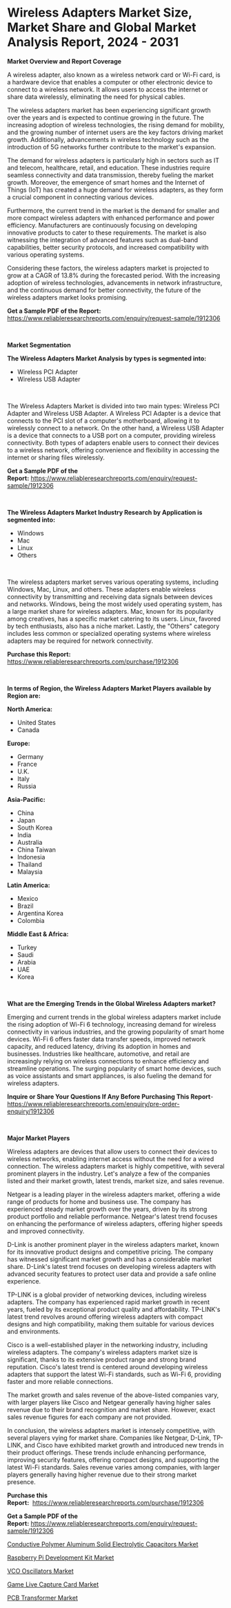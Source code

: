 <p><h1>Wireless Adapters Market Size, Market Share and Global Market Analysis Report, 2024 - 2031</h1></p><p><strong>Market Overview and Report Coverage</strong></p>
<p><p>A wireless adapter, also known as a wireless network card or Wi-Fi card, is a hardware device that enables a computer or other electronic device to connect to a wireless network. It allows users to access the internet or share data wirelessly, eliminating the need for physical cables.</p><p>The wireless adapters market has been experiencing significant growth over the years and is expected to continue growing in the future. The increasing adoption of wireless technologies, the rising demand for mobility, and the growing number of internet users are the key factors driving market growth. Additionally, advancements in wireless technology such as the introduction of 5G networks further contribute to the market's expansion.</p><p>The demand for wireless adapters is particularly high in sectors such as IT and telecom, healthcare, retail, and education. These industries require seamless connectivity and data transmission, thereby fueling the market growth. Moreover, the emergence of smart homes and the Internet of Things (IoT) has created a huge demand for wireless adapters, as they form a crucial component in connecting various devices.</p><p>Furthermore, the current trend in the market is the demand for smaller and more compact wireless adapters with enhanced performance and power efficiency. Manufacturers are continuously focusing on developing innovative products to cater to these requirements. The market is also witnessing the integration of advanced features such as dual-band capabilities, better security protocols, and increased compatibility with various operating systems.</p><p>Considering these factors, the wireless adapters market is projected to grow at a CAGR of 13.8% during the forecasted period. With the increasing adoption of wireless technologies, advancements in network infrastructure, and the continuous demand for better connectivity, the future of the wireless adapters market looks promising.</p></p>
<p><strong>Get a Sample PDF of the Report:</strong> <a href="https://www.reliableresearchreports.com/enquiry/request-sample/1912306">https://www.reliableresearchreports.com/enquiry/request-sample/1912306</a></p>
<p>&nbsp;</p>
<p><strong>Market Segmentation</strong></p>
<p><strong>The Wireless Adapters Market Analysis by types is segmented into:</strong></p>
<p><ul><li>Wireless PCI Adapter</li><li>Wireless USB Adapter</li></ul></p>
<p>&nbsp;</p>
<p><p>The Wireless Adapters Market is divided into two main types: Wireless PCI Adapter and Wireless USB Adapter. A Wireless PCI Adapter is a device that connects to the PCI slot of a computer's motherboard, allowing it to wirelessly connect to a network. On the other hand, a Wireless USB Adapter is a device that connects to a USB port on a computer, providing wireless connectivity. Both types of adapters enable users to connect their devices to a wireless network, offering convenience and flexibility in accessing the internet or sharing files wirelessly.</p></p>
<p><strong>Get a Sample PDF of the Report:</strong>&nbsp;<a href="https://www.reliableresearchreports.com/enquiry/request-sample/1912306">https://www.reliableresearchreports.com/enquiry/request-sample/1912306</a></p>
<p>&nbsp;</p>
<p><strong>The Wireless Adapters Market Industry Research by Application is segmented into:</strong></p>
<p><ul><li>Windows</li><li>Mac</li><li>Linux</li><li>Others</li></ul></p>
<p>&nbsp;</p>
<p><p>The wireless adapters market serves various operating systems, including Windows, Mac, Linux, and others. These adapters enable wireless connectivity by transmitting and receiving data signals between devices and networks. Windows, being the most widely used operating system, has a large market share for wireless adapters. Mac, known for its popularity among creatives, has a specific market catering to its users. Linux, favored by tech enthusiasts, also has a niche market. Lastly, the "Others" category includes less common or specialized operating systems where wireless adapters may be required for network connectivity.</p></p>
<p><strong>Purchase this Report:</strong>&nbsp; <a href="https://www.reliableresearchreports.com/purchase/1912306">https://www.reliableresearchreports.com/purchase/1912306</a></p>
<p>&nbsp;</p>
<p><strong>In terms of Region, the Wireless Adapters Market Players available by Region are:</strong></p>
<p>
    <p> <strong> North America: </strong>
        <ul>
            <li>United States</li>
            <li>Canada</li>
        </ul>
        </p> 
    <p> <strong> Europe: </strong>
        <ul>
            <li>Germany</li>
            <li>France</li>
            <li>U.K.</li>
            <li>Italy</li>
            <li>Russia</li>
        </ul>
        </p> 
    <p> <strong> Asia-Pacific: </strong>
        <ul>
            <li>China</li>
            <li>Japan</li>
            <li>South Korea</li>
            <li>India</li>
            <li>Australia</li>
            <li>China Taiwan</li>
            <li>Indonesia</li>
            <li>Thailand</li>
            <li>Malaysia</li>
        </ul>
        </p> 
    <p> <strong> Latin America: </strong>
        <ul>
            <li>Mexico</li>
            <li>Brazil</li>
            <li>Argentina Korea</li>
            <li>Colombia</li>
        </ul>
        </p> 
    <p> <strong> Middle East & Africa: </strong>
        <ul>
            <li>Turkey</li>
            <li>Saudi</li>
            <li>Arabia</li>
            <li>UAE</li>
            <li>Korea</li>
        </ul>
    </p>
    </p>
<p>&nbsp;</p>
<p><strong>What are the Emerging Trends in the Global Wireless Adapters market?</strong></p>
<p><p>Emerging and current trends in the global wireless adapters market include the rising adoption of Wi-Fi 6 technology, increasing demand for wireless connectivity in various industries, and the growing popularity of smart home devices. Wi-Fi 6 offers faster data transfer speeds, improved network capacity, and reduced latency, driving its adoption in homes and businesses. Industries like healthcare, automotive, and retail are increasingly relying on wireless connections to enhance efficiency and streamline operations. The surging popularity of smart home devices, such as voice assistants and smart appliances, is also fueling the demand for wireless adapters.</p></p>
<p><strong>Inquire or Share Your Questions If Any Before Purchasing This Report</strong>- <a href="https://www.reliableresearchreports.com/enquiry/pre-order-enquiry/1912306">https://www.reliableresearchreports.com/enquiry/pre-order-enquiry/1912306</a></p>
<p>&nbsp;</p>
<p><strong>Major Market Players</strong></p>
<p><p>Wireless adapters are devices that allow users to connect their devices to wireless networks, enabling internet access without the need for a wired connection. The wireless adapters market is highly competitive, with several prominent players in the industry. Let's analyze a few of the companies listed and their market growth, latest trends, market size, and sales revenue.</p><p>Netgear is a leading player in the wireless adapters market, offering a wide range of products for home and business use. The company has experienced steady market growth over the years, driven by its strong product portfolio and reliable performance. Netgear's latest trend focuses on enhancing the performance of wireless adapters, offering higher speeds and improved connectivity.</p><p>D-Link is another prominent player in the wireless adapters market, known for its innovative product designs and competitive pricing. The company has witnessed significant market growth and has a considerable market share. D-Link's latest trend focuses on developing wireless adapters with advanced security features to protect user data and provide a safe online experience.</p><p>TP-LINK is a global provider of networking devices, including wireless adapters. The company has experienced rapid market growth in recent years, fueled by its exceptional product quality and affordability. TP-LINK's latest trend revolves around offering wireless adapters with compact designs and high compatibility, making them suitable for various devices and environments.</p><p>Cisco is a well-established player in the networking industry, including wireless adapters. The company's wireless adapters market size is significant, thanks to its extensive product range and strong brand reputation. Cisco's latest trend is centered around developing wireless adapters that support the latest Wi-Fi standards, such as Wi-Fi 6, providing faster and more reliable connections.</p><p>The market growth and sales revenue of the above-listed companies vary, with larger players like Cisco and Netgear generally having higher sales revenue due to their brand recognition and market share. However, exact sales revenue figures for each company are not provided.</p><p>In conclusion, the wireless adapters market is intensely competitive, with several players vying for market share. Companies like Netgear, D-Link, TP-LINK, and Cisco have exhibited market growth and introduced new trends in their product offerings. These trends include enhancing performance, improving security features, offering compact designs, and supporting the latest Wi-Fi standards. Sales revenue varies among companies, with larger players generally having higher revenue due to their strong market presence.</p></p>
<p><strong>Purchase this Report:</strong>&nbsp;&nbsp;<a href="https://www.reliableresearchreports.com/purchase/1912306">https://www.reliableresearchreports.com/purchase/1912306</a></p>
<p></p>
<p><strong>Get a Sample PDF of the Report:</strong>&nbsp;<a href="https://www.reliableresearchreports.com/enquiry/request-sample/1912306">https://www.reliableresearchreports.com/enquiry/request-sample/1912306</a></p>
<p><p><a href="https://github.com/provorikovar/Market-Research-Report-List-2/blob/main/conductive-polymer-aluminum-solid-electrolytic-capacitors-market.md">Conductive Polymer Aluminum Solid Electrolytic Capacitors Market</a></p><p><a href="https://github.com/zebdakicsin/Market-Research-Report-List-2/blob/main/raspberry-pi-development-kit-market.md">Raspberry Pi Development Kit Market</a></p><p><a href="https://github.com/kuntayevaz/Market-Research-Report-List-2/blob/main/vco-oscillators-market.md">VCO Oscillators Market</a></p><p><a href="https://github.com/kipkeeva/Market-Research-Report-List-2/blob/main/game-live-capture-card-market.md">Game Live Capture Card Market</a></p><p><a href="https://github.com/Krish2023na/Market-Research-Report-List-2/blob/main/pcb-transformer-market.md">PCB Transformer Market</a></p></p>